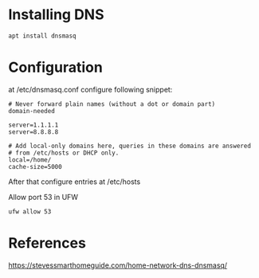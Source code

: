 # Installing DNS

```
apt install dnsmasq
```

# Configuration
at /etc/dnsmasq.conf configure following snippet:

```
# Never forward plain names (without a dot or domain part)
domain-needed

server=1.1.1.1
server=8.8.8.8

# Add local-only domains here, queries in these domains are answered
# from /etc/hosts or DHCP only.
local=/home/
cache-size=5000
```

After that configure entries at /etc/hosts

Allow port 53 in UFW
```
ufw allow 53
```

# References
https://stevessmarthomeguide.com/home-network-dns-dnsmasq/